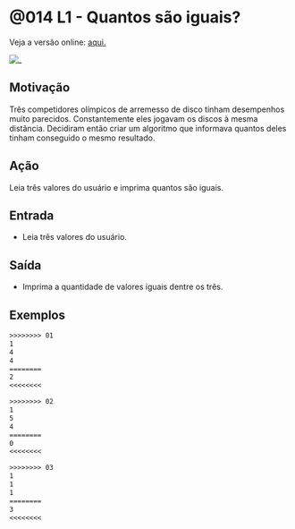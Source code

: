 # @014 L1 - Quantos são iguais?

Veja a versão online: [aqui.](https://github.com/qxcodefup/arcade/blob/master/base/014/Readme.md)

![_](https://raw.githubusercontent.com/qxcodefup/arcade/master/base/014/cover.jpg)

## Motivação

Três competidores olímpicos de arremesso de disco tinham desempenhos muito parecidos. Constantemente eles jogavam os discos à mesma distância. Decidiram então criar um algoritmo que informava quantos deles tinham conseguido o mesmo resultado.

## Ação

Leia três valores do usuário e imprima quantos são iguais.

## Entrada

- Leia três valores do usuário.

## Saída

- Imprima a quantidade de valores iguais dentre os três.

## Exemplos

```txt
>>>>>>>> 01
1
4
4
========
2
<<<<<<<<

>>>>>>>> 02
1
5
4
========
0
<<<<<<<<

>>>>>>>> 03
1
1
1
========
3
<<<<<<<<
```
